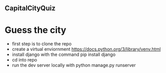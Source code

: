 ## CapitalCityQuiz
# Guess the city 
- first step is to clone the repo 
- create a virtual enviornment https://docs.python.org/3/library/venv.html
- install django with the command pip install django 
- cd into repo 
- run the dev server locally with python manage.py runserver
